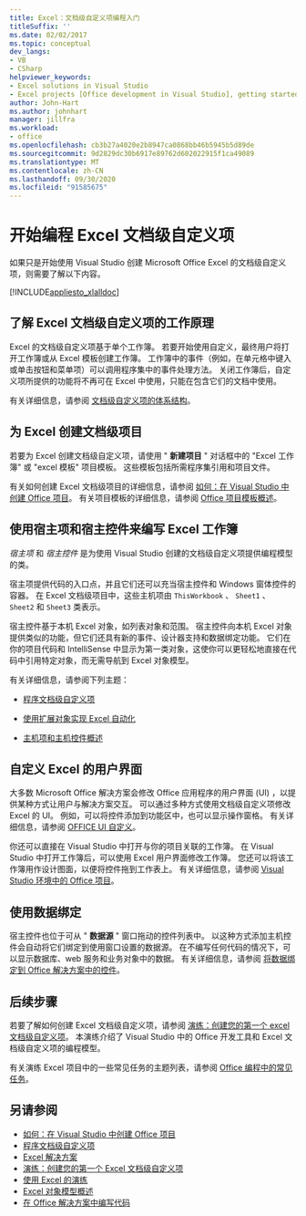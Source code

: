 ```yaml
---
title: Excel：文档级自定义项编程入门
titleSuffix: ''
ms.date: 02/02/2017
ms.topic: conceptual
dev_langs:
- VB
- CSharp
helpviewer_keywords:
- Excel solutions in Visual Studio
- Excel projects [Office development in Visual Studio], getting started
author: John-Hart
ms.author: johnhart
manager: jillfra
ms.workload:
- office
ms.openlocfilehash: cb3b27a4020e2b8947ca0868bb46b5945b5d89de
ms.sourcegitcommit: 9d2829dc30b6917e89762d602022915f1ca49089
ms.translationtype: MT
ms.contentlocale: zh-CN
ms.lasthandoff: 09/30/2020
ms.locfileid: "91585675"
---
```

# <a name="get-started-programming-document-level-customizations-for-excel"></a>开始编程 Excel 文档级自定义项
  如果只是开始使用 Visual Studio 创建 Microsoft Office Excel 的文档级自定义项，则需要了解以下内容。

 [!INCLUDE[appliesto_xlalldoc](../vsto/includes/appliesto-xlalldoc-md.md)]

## <a name="understand-how-document-level-customizations-for-excel-work"></a>了解 Excel 文档级自定义项的工作原理
 Excel 的文档级自定义项基于单个工作簿。 若要开始使用自定义，最终用户将打开工作簿或从 Excel 模板创建工作簿。 工作簿中的事件（例如，在单元格中键入或单击按钮和菜单项）可以调用程序集中的事件处理方法。 关闭工作簿后，自定义项所提供的功能将不再可在 Excel 中使用，只能在包含它们的文档中使用。

 有关详细信息，请参阅 [文档级自定义项的体系结构](../vsto/architecture-of-document-level-customizations.md)。

## <a name="create-document-level-projects-for-excel"></a>为 Excel 创建文档级项目
 若要为 Excel 创建文档级自定义项，请使用 " **新建项目** " 对话框中的 "Excel 工作簿" 或 "excel 模板" 项目模板。 这些模板包括所需程序集引用和项目文件。

 有关如何创建 Excel 文档级项目的详细信息，请参阅 [如何：在 Visual Studio 中创建 Office 项目](../vsto/how-to-create-office-projects-in-visual-studio.md)。 有关项目模板的详细信息，请参阅 [Office 项目模板概述](../vsto/office-project-templates-overview.md)。

## <a name="program-excel-workbooks-by-using-host-items-and-host-controls"></a>使用宿主项和宿主控件来编写 Excel 工作簿
 *宿主项* 和 *宿主控件* 是为使用 Visual Studio 创建的文档级自定义项提供编程模型的类。

 宿主项提供代码的入口点，并且它们还可以充当宿主控件和 Windows 窗体控件的容器。 在 Excel 文档级项目中，这些主机项由 `ThisWorkbook` 、 `Sheet1` 、 `Sheet2` 和 `Sheet3` 类表示。

 宿主控件基于本机 Excel 对象，如列表对象和范围。 宿主控件向本机 Excel 对象提供类似的功能，但它们还具有新的事件、设计器支持和数据绑定功能。 它们在你的项目代码和 IntelliSense 中显示为第一类对象，这使你可以更轻松地直接在代码中引用特定对象，而无需导航到 Excel 对象模型。

 有关详细信息，请参阅下列主题：

- [程序文档级自定义项](../vsto/programming-document-level-customizations.md)

- [使用扩展对象实现 Excel 自动化](../vsto/automating-excel-by-using-extended-objects.md)

- [主机项和主机控件概述](../vsto/host-items-and-host-controls-overview.md)

## <a name="customize-the-user-interface-of-excel"></a>自定义 Excel 的用户界面
 大多数 Microsoft Office 解决方案会修改 Office 应用程序的用户界面 (UI) ，以提供某种方式让用户与解决方案交互。 可以通过多种方式使用文档级自定义项修改 Excel 的 UI。 例如，可以将控件添加到功能区中，也可以显示操作窗格。 有关详细信息，请参阅 [OFFICE UI 自定义](../vsto/office-ui-customization.md)。

 你还可以直接在 Visual Studio 中打开与你的项目关联的工作簿。 在 Visual Studio 中打开工作簿后，可以使用 Excel 用户界面修改工作簿。 您还可以将该工作簿用作设计图面，以便将控件拖到工作表上。 有关详细信息，请参阅 [Visual Studio 环境中的 Office 项目](../vsto/office-projects-in-the-visual-studio-environment.md)。

## <a name="use-data-binding"></a>使用数据绑定
 宿主控件也位于可从 " **数据源** " 窗口拖动的控件列表中。 以这种方式添加主机控件会自动将它们绑定到使用窗口设置的数据源。 在不编写任何代码的情况下，可以显示数据库、web 服务和业务对象中的数据。 有关详细信息，请参阅 [将数据绑定到 Office 解决方案中的控件](../vsto/binding-data-to-controls-in-office-solutions.md)。

## <a name="next-steps"></a>后续步骤
 若要了解如何创建 Excel 文档级自定义项，请参阅 [演练：创建您的第一个 excel 文档级自定义项](../vsto/walkthrough-creating-your-first-document-level-customization-for-excel.md)。 本演练介绍了 Visual Studio 中的 Office 开发工具和 Excel 文档级自定义项的编程模型。

 有关演练 Excel 项目中的一些常见任务的主题列表，请参阅 [Office 编程中的常见任务](../vsto/common-tasks-in-office-programming.md)。

## <a name="see-also"></a>另请参阅
- [如何：在 Visual Studio 中创建 Office 项目](../vsto/how-to-create-office-projects-in-visual-studio.md)
- [程序文档级自定义项](../vsto/programming-document-level-customizations.md)
- [Excel 解决方案](../vsto/excel-solutions.md)
- [演练：创建您的第一个 Excel 文档级自定义项](../vsto/walkthrough-creating-your-first-document-level-customization-for-excel.md)
- [使用 Excel 的演练](../vsto/walkthroughs-using-excel.md)
- [Excel 对象模型概述](../vsto/excel-object-model-overview.md)
- [在 Office 解决方案中编写代码](../vsto/writing-code-in-office-solutions.md)
